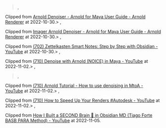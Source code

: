 > ,

Clipped from [Arnold Denoiser - Arnold for Maya User Guide - Arnold Renderer](https://docs.arnoldrenderer.com/display/A5AFMUG/Arnold+Denoiser) at 2022-10-30.> ,

Clipped from [Imager Arnold Denoiser - Arnold for Maya User Guide - Arnold Renderer](https://docs.arnoldrenderer.com/display/A5AFMUG/Imager+Arnold+Denoiser) at 2022-10-30.> ,

Clipped from [(702) Zettelkasten Smart Notes: Step by Step with Obsidian - YouTube](https://www.youtube.com/watch?v=ziE6UExsOrs) at 2022-10-30.> ,

Clipped from [(710) Denoise with Arnold (NOICE) in Maya - YouTube](https://www.youtube.com/watch?v=YSAcFE_x-Ds) at 2022-11-02.> ,

> ,

Clipped from [(710) Arnold Tutorial - How to use denoising in MtoA - YouTube](https://www.youtube.com/watch?v=eV7N_ymSjwM) at 2022-11-02.> ,

Clipped from [(710) How to Speed Up Your Renders #Autodesk - YouTube](https://www.youtube.com/watch?v=3kRRWwF6GDo) at 2022-11-02.> ,

Clipped from [How I Built a SECOND Brain 🧠 in Obsidian MD (Tiago Forte BASB  PARA Method) - YouTube](https://www.youtube.com/watch?v=-bdE_54UUA4) at 2022-11-05.